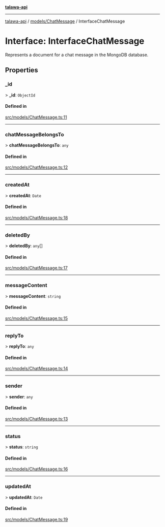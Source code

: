 [**talawa-api**](../../../README.md)

***

[talawa-api](../../../modules.md) / [models/ChatMessage](../README.md) / InterfaceChatMessage

# Interface: InterfaceChatMessage

Represents a document for a chat message in the MongoDB database.

## Properties

### \_id

\> **\_id**: `ObjectId`

#### Defined in

[src/models/ChatMessage.ts:11](https://github.com/PalisadoesFoundation/talawa-api/blob/832d310bae30bd8cb45fb1b44f62dd776dccc52f/src/models/ChatMessage.ts#L11)

***

### chatMessageBelongsTo

\> **chatMessageBelongsTo**: `any`

#### Defined in

[src/models/ChatMessage.ts:12](https://github.com/PalisadoesFoundation/talawa-api/blob/832d310bae30bd8cb45fb1b44f62dd776dccc52f/src/models/ChatMessage.ts#L12)

***

### createdAt

\> **createdAt**: `Date`

#### Defined in

[src/models/ChatMessage.ts:18](https://github.com/PalisadoesFoundation/talawa-api/blob/832d310bae30bd8cb45fb1b44f62dd776dccc52f/src/models/ChatMessage.ts#L18)

***

### deletedBy

\> **deletedBy**: `any`[]

#### Defined in

[src/models/ChatMessage.ts:17](https://github.com/PalisadoesFoundation/talawa-api/blob/832d310bae30bd8cb45fb1b44f62dd776dccc52f/src/models/ChatMessage.ts#L17)

***

### messageContent

\> **messageContent**: `string`

#### Defined in

[src/models/ChatMessage.ts:15](https://github.com/PalisadoesFoundation/talawa-api/blob/832d310bae30bd8cb45fb1b44f62dd776dccc52f/src/models/ChatMessage.ts#L15)

***

### replyTo

\> **replyTo**: `any`

#### Defined in

[src/models/ChatMessage.ts:14](https://github.com/PalisadoesFoundation/talawa-api/blob/832d310bae30bd8cb45fb1b44f62dd776dccc52f/src/models/ChatMessage.ts#L14)

***

### sender

\> **sender**: `any`

#### Defined in

[src/models/ChatMessage.ts:13](https://github.com/PalisadoesFoundation/talawa-api/blob/832d310bae30bd8cb45fb1b44f62dd776dccc52f/src/models/ChatMessage.ts#L13)

***

### status

\> **status**: `string`

#### Defined in

[src/models/ChatMessage.ts:16](https://github.com/PalisadoesFoundation/talawa-api/blob/832d310bae30bd8cb45fb1b44f62dd776dccc52f/src/models/ChatMessage.ts#L16)

***

### updatedAt

\> **updatedAt**: `Date`

#### Defined in

[src/models/ChatMessage.ts:19](https://github.com/PalisadoesFoundation/talawa-api/blob/832d310bae30bd8cb45fb1b44f62dd776dccc52f/src/models/ChatMessage.ts#L19)
